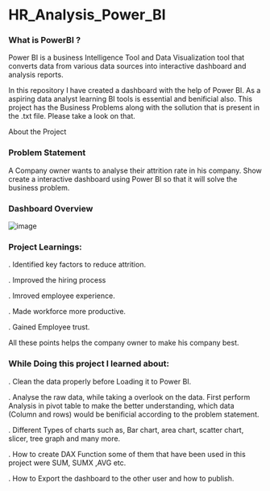 # HR_Analysis_Power_BI

### What is PowerBI ?
Power BI is a business Intelligence Tool and Data Visualization tool that converts data from various data sources into interactive dashboard and analysis reports.

In this repository I have created a dashboard with the help of Power BI. As a aspiring data analyst learning BI tools is essential and benificial also. This project has the Business Problems along with the sollution that is present in the .txt file. Please take a look on that.

About the Project

### Problem Statement
A Company owner wants to analyse their attrition rate in his company. Show create a interactive dashboard using Power BI so that it will solve the business problem.

### Dashboard Overview
![image](https://github.com/sarvesh230/HR_Analysis_Power_BI/assets/64326792/071b7c63-c3ba-4abe-a98a-e7ba16620cb9)



### Project Learnings:
. Identified key factors to reduce attrition.

. Improved the hiring process

. Imroved employee experience.

. Made workforce more productive.

. Gained Employee trust. 

All these points helps the company owner to make his company best.


### While Doing this project I learned about:
. Clean the data properly before Loading it to Power BI.

. Analyse the raw data, while taking a overlook on the data. First perform Analysis in pivot table to make the better understanding, which data (Column and rows) would be benificial according to the problem statement. 

. Different Types of charts such as, Bar chart, area chart, scatter chart, slicer, tree graph and many more. 

. How to create DAX Function some of them that have been used in this project were SUM, SUMX ,AVG etc.

. How to Export the dashboard to the other user and how to publish. 
